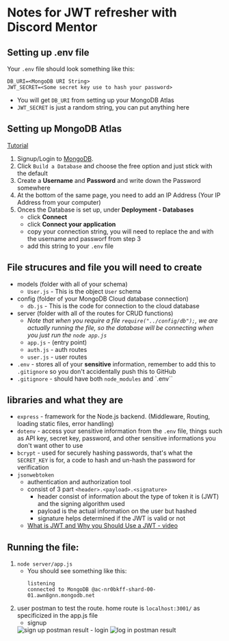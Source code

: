 # Notes for JWT refresher with Discord Mentor

## Setting up .env file
Your `.env` file should look something like this:
```
DB_URI=<MongoDB URI String>
JWT_SECRET=<Some secret key use to hash your password>
```

- You will get `DB_URI` from setting up your MongoDB Atlas
- `JWT_SECRET` is just a random string, you can put anything here 

## Setting up MongoDB Atlas

[Tutorial](https://www.youtube.com/watch?v=084rmLU1UgA)

1. Signup/Login to [MongoDB](https://www.mongodb.com/).
2. Click `Build a Database` and choose the free option and just stick with the default
3. Create a **Username** and **Password** and write down the Password somewhere
4. At the bottom of the same page, you need to add an IP Address (Your IP Address from your computer)
5. Onces the Database is set up, under **Deployment - Databases**
    - click **Connect**
    - click **Connect your application**
    - copy your connection string, you will need to replace the **<username>** and **<password>** with the username and passworf from step 3
    - add this string to your `.env` file


## File strucures and file you will need to create
- models (folder with all of your schema)
    - `User.js` - This is the object `User` schema
- config (folder of your MongoDB Cloud database connection)
    - `db.js` - This is the code for connection to the cloud database
- server (folder with all of the routes for CRUD functions)
    - *Note that when you require a file `require("../config/db");`, we are actually running the file, so the database will be connecting when you just run the `node app.js`*
    - `app.js` - (entry point)
    - `auth.js` - auth routes
    - `user.js` - user routes
- `.env` - stores all of your **sensitive** information, remember to add this to `.gitignore` so you don't accidentally push this to GitHub
- `.gitignore` - should have both `node_modules` and `.env``

## libraries and what they are
- `express` - framework for the Node.js backend. (Middleware, Routing, loading static files, error handling)
- `dotenv` - access your sensitive information from the `.env` file, things such as API key, secret key, password, and other sensitive informations you don't want other to use
- `bcrypt` - used for securely hashing passwords, that's what the `SECRET_KEY` is for, a code to hash and un-hash the password for verification
- `jsonwebtoken`
    - authentication and authorization tool
    - consist of 3 part `<header>.<payload>.<signature>`
        - header consist of information about the type of token it is (JWT) and the signing algorithm used
        - payload is the actual information on the user but hashed
        - signature helps determined if the JWT is valid or not
    - [What is JWT and Why you Should Use a JWT - video](https://www.youtube.com/watch?v=7Q17ubqLfaM)

## Running the file:
1. `node server/app.js`
    - You should see something like this:
        ```
        listening
        connected to MongoDB @ac-nr0bkff-shard-00-01.awn8gnn.mongodb.net
        ```
2. user postman to test the route. home route is `localhost:3001/` as specificized in the app.js file
    - signup
    <img src="https://github.com/JessieChiu1/mentor_JWT_practice/blob/main/images/signup_postman.PNG" alt="sign up postman result"/>
    - login
    <img src="https://github.com/JessieChiu1/mentor_JWT_practice/blob/main/images/login_postman.PNG" alt="log in postman result"/>